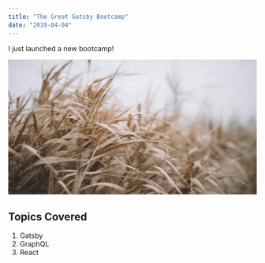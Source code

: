 ```yaml
---
title: "The Great Gatsby Bootcamp"
date: "2019-04-04"
---
```


I just launched a new bootcamp!

![Grass](./images/grass.png)

## Topics Covered

1. Gatsby
2. GraphQL
3. React